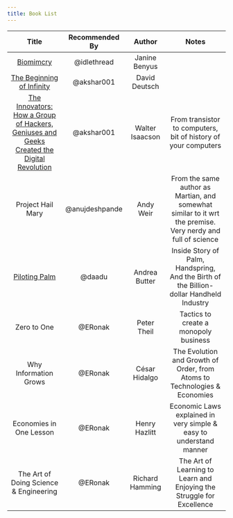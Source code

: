 ```yaml
---
title: Book List
---
```


|Title|Recommended By|Author|Notes|
|:--:|:--:|:--:|:--:|
|[Biomimcry](https://www.amazon.in/Biomimicry-Innovation-Inspired-Janine-Benyus/dp/0060533226)|@idlethread|Janine Benyus||
|[The Beginning of Infinity](https://www.goodreads.com/book/show/10483171-the-beginning-of-infinity)|@akshar001|David Deutsch||
|[The Innovators: How a Group of Hackers, Geniuses and Geeks Created the Digital Revolution](https://www.goodreads.com/en/book/show/21856367)|@akshar001|Walter Isaacson|From transistor to computers, bit of history of your computers|
|Project Hail Mary|@anujdeshpande|Andy Weir|From the same author as Martian, and somewhat similar to it wrt the premise. Very nerdy and full of science|
|[Piloting Palm](https://www.amazon.in/Piloting-Palm-Handspring-Billion-dollar-Handheld/dp/075678798X)|@daadu|Andrea Butter|Inside Story of Palm, Handspring, And the Birth of the Billion-dollar Handheld Industry|
|Zero to One|@ERonak|Peter Theil|Tactics to create a monopoly business|
|Why Information Grows|@ERonak|César Hidalgo|The Evolution and Growth of Order, from Atoms to Technologies &  Economies|
|Economies in One Lesson|@ERonak|Henry Hazlitt|Economic Laws explained in very simple & easy to understand manner|
|The Art of Doing Science & Engineering|@ERonak|Richard Hamming|The Art of Learning to Learn and Enjoying the Struggle for Excellence|
